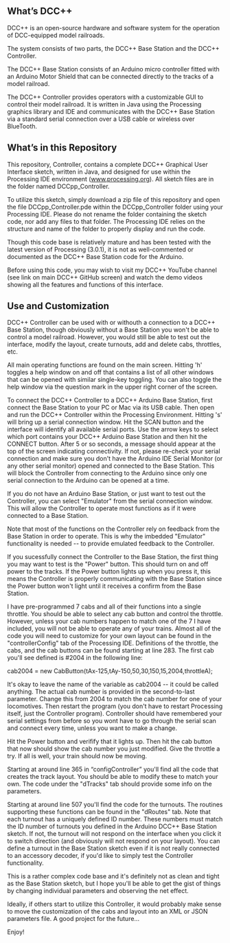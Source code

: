 What’s DCC++
------------

DCC++ is an open-source hardware and software system for the operation of DCC-equipped model railroads.

The system consists of two parts, the DCC++ Base Station and the DCC++ Controller.

The DCC++ Base Station consists of an Arduino micro controller fitted with an Arduino Motor Shield that can be connected directly to the tracks of a model railroad.

The DCC++ Controller provides operators with a customizable GUI to control their model railroad.  It is written in Java using the Processing graphics library and IDE and communicates with the DCC++ Base Station via a standard serial connection over a USB cable or wireless over BlueTooth.

What’s in this Repository
-------------------------

This repository, Controller, contains a complete DCC++ Graphical User Interface sketch, written in Java, and designed for use within the Processing IDE environment (www.processing.org).  All sketch files are in the folder named DCCpp_Controller.

To utilize this sketch, simply download a zip file of this repository and open the file DCCpp_Controller.pde within the DCCpp_Controller folder using your Processing IDE.  Please do not rename the folder containing the sketch code, nor add any files to that folder.  The Processing IDE relies on the structure and name of the folder to properly display and run the code.

Though this code base is relatively mature and has been tested with the latest version of Processing (3.0.1), it is not as well-commented or documented as the DCC++ Base Station code for the Arduino.

Before using this code, you may wish to visit my DCC++ YouTube channel (see link on main DCC++ GitHub screen) and watch the demo videos showing all the features and functions of this interface.

Use and Customization
---------------------

DCC++ Controller can be used with or withouth a connection to a DCC++ Base Station, though obviously without a Base Station you won't be able to control a model railroad.  However, you would still be able to test out the interface, modify the layout, create turnouts, add and delete cabs, throttles, etc.

All main operating functions are found on the main screen.  Hitting 'h' toggles a help window on and off that contains a list of all other windows that can be opened with similar single-key toggling.  You can also toggle the help window via the question mark in the upper right corner of the screen.

To connect the DCC++ Controller to a DCC++ Arduino Base Station, first connect the Base Station to your PC or Mac via its USB cable.  Then open and run the DCC++ Controller within the Processing Environment.  Hitting 's' will bring up a serial connection window.  Hit the SCAN button and the interface will identify all available serial ports.  Use the arrow keys to select which port contains your DCC++ Arduino Base Station and then hit the CONNECT button.  After 5 or so seconds, a message should appear at the top of the screen indicating connectivity.  If not, please re-check your serial connection and make sure you don't have the Arduino IDE Serial Monitor (or any other serial monitor) opened and connected to the Base Station.  This will block the Controller from connecting to the Arduino since only one serial connection to the Arduino can be opened at a time.

If you do not have an Arduino Base Station, or just want to test out the Controller, you can select "Emulator" from the serial connection window.  This will allow the Controller to operate most functions as if it were connected to a Base Station.

Note that most of the functions on the Controller rely on feedback from the Base Station in order to operate.  This is why the imbedded "Emulator" functionality is needed -- to provide emulated feedback to the Controller.

If you sucessfully connect the Controller to the Base Station, the first thing you may want to test is the "Power" button.  This should turn on and off power to the tracks.  If the Power button lights up when you press it, this means the Controller is properly communicating with the Base Station since the Power button won't light until it receives a confirm from the Base Station.

I have pre-programmed 7 cabs and all of their functions into a single throttle.  You should be able to select any cab button and control the throttle.  However, unless your cab numbers happen to match one of the 7 I have included, you will not be able to operate any of your trains.  Almost all of the code you will need to customize for your own layout can be found in the "controllerConfig" tab of the Processing IDE.  Definitions of the throttle, the cabs, and the cab buttons can be found starting at line 283.  The first cab you'll see defined is #2004 in the following line:

   cab2004 = new CabButton(tAx-125,tAy-150,50,30,150,15,2004,throttleA);

It's okay to leave the name of the variable as cab2004 -- it could be called anything.  The actual cab number is provided in the second-to-last parameter.  Change this from 2004 to match the cab number for one of your locomotives.  Then restart the program (you don't have to restart Processing itself, just the Controller program).  Controller should have remembered your serial settings from before so you wont have to go through the serial scan and connect every time, unless you want to make a change.

Hit the Power button and verifify that it lights up.  Then hit the cab button that now should show the cab number you just modified.  Give the throttle a try.  If all is well, your train should now be moving.

Starting at around line 365 in “configController” you'll find all the code that creates the track layout.  You should be able to modify these to match your own.  The code under the "dTracks" tab should provide some info on the parameters.

Starting at around line 507 you'll find the code for the turnouts.  The routines supporting these functions can be found in the "dRoutes" tab.  Note that each turnout has a uniquely defined ID number.  These numbers must match the ID number of turnouts you defined in the Arduino DCC++ Base Station sketch.  If not, the turnout will not respond on the interface when you click it to switch direction (and obviously will not respond on your layout).   You can define a turnout in the Base Station sketch even if it is not really connected to an accessory decoder, if you'd like to simply test the Controller functionality.

This is a rather complex code base and it's definitely not as clean and tight as the Base Station sketch, but I hope you'll be able to get the gist of things by changing individual parameters and observing the net effect.

Ideally, if others start to utilize this Controller, it would probably make sense to move the customization of the cabs and layout into an XML or JSON parameters file.  A good project for the future...

Enjoy!




